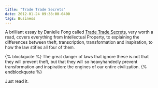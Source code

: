 ```yaml
---
title: "Trade Trade Secrets"
date: 2012-01-24 09:38:00-0400
tags: Business
---
```


A brilliant essay by Danielle Fong called [Trade Trade Secrets](http://einfall.wordpress.com/2012/01/23/trade-trade-secrets/), very worth a read, covers everything from Intellectual Property, to explaining the differences between theft, transcription, transformation and inspiration, to how the law stifles all four of them.

{% blockquote %}
The great danger of laws that ignore these is not that they will prevent theft, but that they will so heavyhandedly prevent transformation and inspiration: the engines of our entire civilization.
{% endblockquote %}

Just read it.
